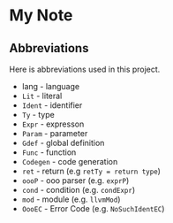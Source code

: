 # My Note

## Abbreviations

Here is abbreviations used in this project.

* lang - language
* `Lit` - literal
* `Ident` - identifier
* `Ty` - type
* `Expr` - expresson
* `Param` - parameter
* `Gdef` - global definition
* `Func` - function
* `Codegen` - code generation
* `ret` - return (e.g `retTy = return type`)
* `oooP` - ooo parser (e.g. `exprP`)
* `cond` - condition (e.g. `condExpr`)
* `mod` - module (e.g. `llvmMod`)
* `OooEC` - Error Code (e.g. `NoSuchIdentEC`)
